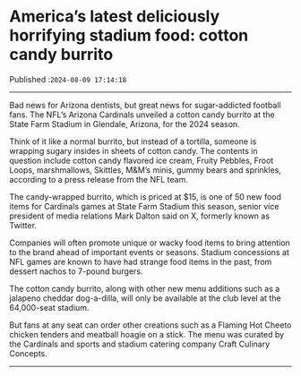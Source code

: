 # America’s latest deliciously horrifying stadium food: cotton candy burrito

Published :`2024-08-09 17:14:18`

---

Bad news for Arizona dentists, but great news for sugar-addicted football fans. The NFL’s Arizona Cardinals unveiled a cotton candy burrito at the State Farm Stadium in Glendale, Arizona, for the 2024 season.

Think of it like a normal burrito, but instead of a tortilla, someone is wrapping sugary insides in sheets of cotton candy. The contents in question include cotton candy flavored ice cream, Fruity Pebbles, Froot Loops, marshmallows, Skittles, M&M’s minis, gummy bears and sprinkles, according to a press release from the NFL team.

The candy-wrapped burrito, which is priced at $15, is one of 50 new food items for Cardinals games at State Farm Stadium this season, senior vice president of media relations Mark Dalton said on X, formerly known as Twitter.

Companies will often promote unique or wacky food items to bring attention to the brand ahead of important events or seasons. Stadium concessions at NFL games are known to have had strange food items in the past, from dessert nachos to 7-pound burgers.

The cotton candy burrito, along with other new menu additions such as a jalapeno cheddar dog-a-dilla, will only be available at the club level at the 64,000-seat stadium.

But fans at any seat can order other creations such as a Flaming Hot Cheeto chicken tenders and meatball hoagie on a stick. The menu was curated by the Cardinals and sports and stadium catering company Craft Culinary Concepts.

---

